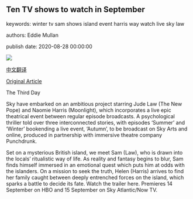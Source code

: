 ## Ten TV shows to watch in September

keywords: winter tv sam shows island event harris way watch live sky law

authors: Eddie Mullan

publish date: 2020-08-28 00:00:00

![](https://ychef.files.bbci.co.uk/live/624x351/p08pxrls.jpg)

[中文翻译](Ten%20TV%20shows%20to%20watch%20in%20September_zh.md)

[Original Article](https://www.bbc.com/culture/article/20200828-ten-tv-shows-to-watch-in-september)

The Third Day



Sky have embarked on an ambitious project starring Jude Law (The New Pope) and Naomie Harris (Moonlight), which incorporates a live epic theatrical event between regular episode broadcasts. A psychological thriller told over three interconnected stories, with episodes ‘Summer’ and ‘Winter’ bookending a live event, ‘Autumn’, to be broadcast on Sky Arts and online, produced in partnership with immersive theatre company Punchdrunk.

Set on a mysterious British island, we meet Sam (Law), who is drawn into the locals’ ritualistic way of life. As reality and fantasy begins to blur, Sam finds himself immersed in an emotional quest which puts him at odds with the islanders. On a mission to seek the truth, Helen (Harris) arrives to find her family caught between deeply entrenched forces on the island, which sparks a battle to decide its fate. Watch the trailer here. Premieres 14 September on HBO and 15 September on Sky Atlantic/Now TV.